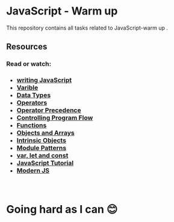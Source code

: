 <h1> JavaScript - Warm up </h1>
<p> This repository contains all tasks related to <capitalize> JavaScript-warm up </capitalize>.</p>
<h2> Resources </h2>
<h3> Read or watch:<h3>
<ul>
<li> <a href="https://developer.mozilla.org/en-US/docs/Learn/Getting_started_with_the_web/JavaScript_basics"> writing JavaScript </a> </li>
<li> <a href="https://developer.mozilla.org/en-US/docs/Learn/Getting_started_with_the_web/JavaScript_basics"> Varible </a> </li>
<li> <a href="https://developer.mozilla.org/en-US/docs/Learn/Getting_started_with_the_web/JavaScript_basics"> Data Types</a> </li>
<li> <a href="https://developer.mozilla.org/en-US/docs/Learn/Getting_started_with_the_web/JavaScript_basics"> Operators</a> </li>
<li> <a href="https://developer.mozilla.org/en-US/docs/Learn/Getting_started_with_the_web/JavaScript_basics"> Operator Precedence</a> </li>
<li> <a href="https://developer.mozilla.org/en-US/docs/Learn/Getting_started_with_the_web/JavaScript_basics"> Controlling Program Flow </a> </li>
<li> <a href="https://developer.mozilla.org/en-US/docs/Learn/Getting_started_with_the_web/JavaScript_basics"> Functions</a> </li>
<li> <a href="https://developer.mozilla.org/en-US/docs/Learn/Getting_started_with_the_web/JavaScript_basics"> Objects and Arrays </a> </li>
<li> <a href="https://developer.mozilla.org/en-US/docs/Learn/Getting_started_with_the_web/JavaScript_basics"> Intrinsic Objects</a> </li>
<li> <a href="https://developer.mozilla.org/en-US/docs/Learn/Getting_started_with_the_web/JavaScript_basics"> Module Patterns </a> </li>
<li> <a href="https://developer.mozilla.org/en-US/docs/Learn/Getting_started_with_the_web/JavaScript_basics"> var, let and const</a> </li>
<li> <a href="https://developer.mozilla.org/en-US/docs/Learn/Getting_started_with_the_web/JavaScript_basics"> JavaScript Tutorial </a> </li>
<li> <a href="https://developer.mozilla.org/en-US/docs/Learn/Getting_started_with_the_web/JavaScript_basics"> Modern JS</a> </li>
</ul>
<br>
<h1> <b>Going hard as I can<b> <span class="emoji">😊</span> </h1>


